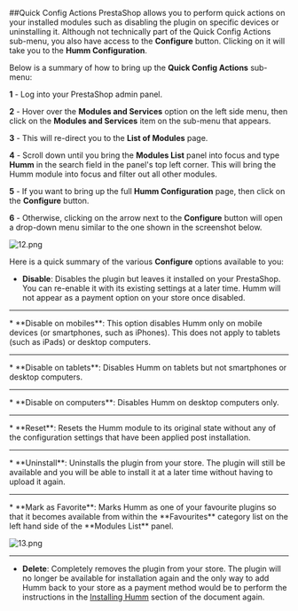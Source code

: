 ##Quick Config Actions
PrestaShop allows you to perform quick actions on your installed modules such as disabling the plugin on specific devices or uninstalling it. Although not technically part of the Quick Config Actions sub-menu, you also have access to the **Configure** button. Clicking on it will take you to the **Humm Configuration**. 

Below is a summary of how to bring up the **Quick Config Actions** sub-menu:

**1** - Log into your PrestaShop admin panel.

**2** - Hover over the **Modules and Services** option on the left side menu, then click on the **Modules and Services** item on the sub-menu that appears.

**3** - This will re-direct you to the **List of Modules** page.

**4** - Scroll down until you bring the **Modules List** panel into focus and  type **Humm** in the search field in the panel's top left corner. This will bring the Humm module into focus and filter out all other modules.

**5** - If you want to bring up the full **Humm Configuration** page, then click on the **Configure** button.

**6** - Otherwise, clicking on the arrow next to the **Configure** button will open a drop-down menu similar to the one shown in the screenshot below.

![12.png](/img/platforms/prestashop/12.png)

Here is a quick summary of the various **Configure** options available to you:

* **Disable**: Disables the plugin but leaves it installed on your PrestaShop. You can re-enable it with its existing settings at a later time. Humm will not appear as a payment option on your store once disabled.
<hr>
* **Disable on mobiles**: This option disables Humm only on mobile devices (or smartphones, such as iPhones). This does not apply to tablets (such as iPads) or desktop computers.
<hr>
* **Disable on tablets**: Disables Humm on tablets but not smartphones or desktop computers.
<hr>
* **Disable on computers**: Disables Humm on desktop computers only.
<hr>
* **Reset**: Resets the Humm module to its original state without any of the configuration settings that have been applied post installation.
<hr>
* **Uninstall**: Uninstalls the plugin from your store. The plugin will still be available and you will be able to install it at a later time without having to upload it again.
<hr>
* **Mark as Favorite**: Marks Humm as one of your favourite plugins so that it becomes available from within the **Favourites** category list on the left hand side of the **Modules List** panel.

![13.png](/img/platforms/prestashop/13.png)
<hr>

* **Delete**: Completely removes the plugin from your store. The plugin will no longer be available for installation again and the only way to add Humm back to your store as a payment method would be to perform the instructions in the [Installing Humm](#installing-oxipay) section of the document again.
